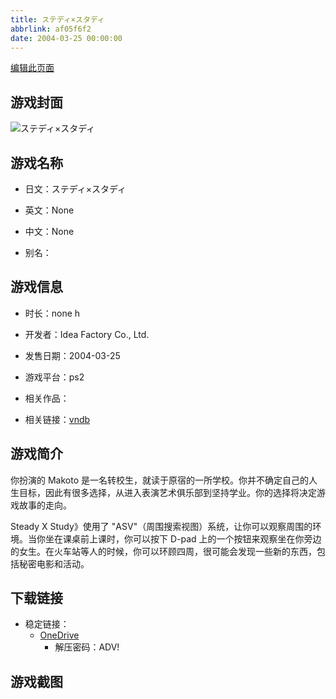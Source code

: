 ```yaml
---
title: ステディ×スタディ
abbrlink: af05f6f2
date: 2004-03-25 00:00:00
---
```

[编辑此页面](https://github.com/ACG-3/ADV3-source/blob/main/source/_posts/games/Study%20Steady.md)

## 游戏封面

![ステディ×スタディ](https://pan.timero.xyz/d/onedrive/img_lib_001/Study%20Steady_cover.avif)


## 游戏名称

- 日文：ステディ×スタディ
- 英文：None
- 中文：None

- 别名：


## 游戏信息

- 时长：none h
- 开发者：Idea Factory Co., Ltd.
- 发售日期：2004-03-25
- 游戏平台：ps2
- 相关作品：

- 相关链接：[vndb](https://vndb.org/v7841)


## 游戏简介

你扮演的 Makoto 是一名转校生，就读于原宿的一所学校。你并不确定自己的人生目标，因此有很多选择，从进入表演艺术俱乐部到坚持学业。你的选择将决定游戏故事的走向。

Steady X Study》使用了 "ASV"（周围搜索视图）系统，让你可以观察周围的环境。当你坐在课桌前上课时，你可以按下 D-pad 上的一个按钮来观察坐在你旁边的女生。在火车站等人的时候，你可以环顾四周，很可能会发现一些新的东西，包括秘密电影和活动。




## 下载链接

- 稳定链接：
    - [OneDrive](https://pan.timero.xyz/onedrive/adv_lib_001/Study%20Steady)
        - 解压密码：ADV!



## 游戏截图


